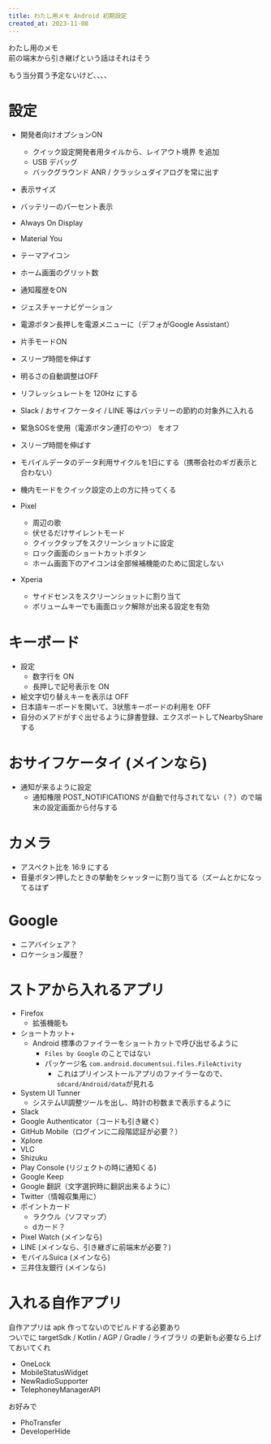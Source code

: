```yaml
---
title: わたし用メモ Android 初期設定
created_at: 2023-11-08
---
```

わたし用のメモ  
前の端末から引き継げという話はそれはそう

もう当分買う予定ないけど、、、、

# 設定

- 開発者向けオプションON
    - クイック設定開発者用タイルから、レイアウト境界 を追加
    - USB デバッグ
    - バックグラウンド ANR / クラッシュダイアログを常に出す
- 表示サイズ
- バッテリーのパーセント表示
- Always On Display
- Material You
- テーマアイコン
- ホーム画面のグリット数
- 通知履歴をON
- ジェスチャーナビゲーション
- 電源ボタン長押しを電源メニューに（デフォがGoogle Assistant）
- 片手モードON
- スリープ時間を伸ばす
- 明るさの自動調整はOFF
- リフレッシュレートを 120Hz にする
- Slack / おサイフケータイ / LINE 等はバッテリーの節約の対象外に入れる
- 緊急SOSを使用（電源ボタン連打のやつ） をオフ
- スリープ時間を伸ばす
- モバイルデータのデータ利用サイクルを1日にする（携帯会社のギガ表示と合わない）
- 機内モードをクイック設定の上の方に持ってくる

- Pixel
    - 周辺の歌
    - 伏せるだけサイレントモード
    - クイックタップをスクリーンショットに設定
    - ロック画面のショートカットボタン
    - ホーム画面下のアイコンは全部候補機能のために固定しない

- Xperia
    - サイドセンスをスクリーンショットに割り当て
    - ボリュームキーでも画面ロック解除が出来る設定を有効

# キーボード
- 設定
    - 数字行を ON
    - 長押しで記号表示を ON
- 絵文字切り替えキーを表示は OFF
- 日本語キーボードを開いて、3状態キーボードの利用を OFF
- 自分のメアドがすぐ出せるように辞書登録、エクスポートしてNearbyShareする

# おサイフケータイ (メインなら)
- 通知が来るように設定
    - 通知権限 POST_NOTIFICATIONS が自動で付与されてない（？）ので端末の設定画面から付与する

# カメラ
- アスペクト比を 16:9 にする
- 音量ボタン押したときの挙動をシャッターに割り当てる（ズームとかになってるはず

# Google
- ニアバイシェア？
- ロケーション履歴？

# ストアから入れるアプリ
- Firefox
    - 拡張機能も
- ショートカット+
    - Android 標準のファイラーをショートカットで呼び出せるように
        - `Files by Google` のことではない
        - パッケージ名 `com.android.documentsui.files.FileActivity`
            - これはプリインストールアプリのファイラーなので、`sdcard/Android/data`が見れる
- System UI Tunner
    - システムUI調整ツールを出し、時計の秒数まで表示するように
- Slack
- Google Authenticator（コードも引き継ぐ）
- GitHub Mobile（ログインに二段階認証が必要？）
- Xplore
- VLC
- Shizuku
- Play Console (リジェクトの時に通知くる)
- Google Keep
- Google 翻訳（文字選択時に翻訳出来るように）
- Twitter（情報収集用に）
- ポイントカード
    - ラクウル（ソフマップ）
    - dカード？
- Pixel Watch (メインなら)
- LINE (メインなら、引き継ぎに前端末が必要？)
- モバイルSuica (メインなら)
- 三井住友銀行 (メインなら)

# 入れる自作アプリ
自作アプリは apk 作ってないのでビルドする必要あり  
ついでに targetSdk / Kotlin / AGP / Gradle / ライブラリ の更新も必要なら上げておいてくれ

- OneLock
- MobileStatusWidget
- NewRadioSupporter
- TelephoneyManagerAPI

お好みで

- PhoTransfer
- DeveloperHide